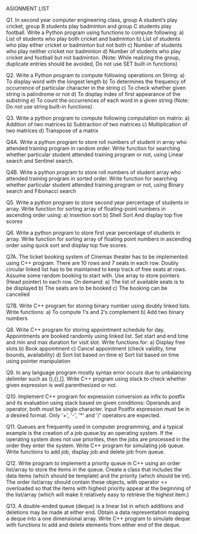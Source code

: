 ASIGNMENT LIST

Q1. In second year computer engineering class, group A student’s play cricket, group B students play badminton and group C students play football. Write a Python program using functions to compute following:
  a) List of students who play both cricket and badminton
  b) List of students who play either cricket or badminton but not both
  c) Number of students who play neither cricket nor badminton
  d) Number of students who play cricket and football but not badminton.
(Note: While realizing the group, duplicate entries should be avoided, Do not use SET built-in functions)

Q2. Write a Python program to compute following operations on String:
  a) To display word with the longest length
  b) To determines the frequency of occurrence of particular character in the string
  c) To check whether given string is palindrome or not
  d) To display index of first appearance of the substring
  e) To count the occurrences of each word in a given string
(Note: Do not use string built-in functions)

Q3. Write a python program to compute following computation on matrix:
  a) Addition of two matrices
  b) Subtraction of two matrices
  c) Multiplication of two matrices
  d) Transpose of a matrix

Q4A. Write a python program to store roll numbers of student in array who attended training program in random order. Write function for searching whether particular student attended training program or not, using Linear search and Sentinel search.

Q4B. Write a python program to store roll numbers of student array who attended training program in sorted order. Write function for searching whether particular student attended training program or not, using Binary search and Fibonacci search

Q5. Write a python program to store second year percentage of students in array. Write function for sorting array of floating-point numbers in ascending order using:
  a) Insertion sort
  b) Shell Sort
And display top five scores

Q6. Write a python program to store first year percentage of students in array. Write function for sorting array of floating point numbers in ascending order using quick sort and display top five scores.

Q7A. The ticket booking system of Cinemax theater has to be implemented using C++ program. There are 10 rows and 7 seats in each row. Doubly circular linked list has to be maintained to keep track of free seats at rows. Assume some random booking to start with. Use array to store pointers (Head pointer) to each row. On demand:
  a) The list of available seats is to be displayed
  b) The seats are to be booked
  c) The booking can be cancelled

Q7B. Write C++ program for storing binary number using doubly linked lists. Write functions:
  a) To compute 1‘s and 2‘s complement
  b) Add two binary numbers
  
Q8. Write C++ program for storing appointment schedule for day. Appointments are booked randomly using linked list. Set start and end time and min and max duration for visit slot. Write functions for:
  a) Display free slots
  b) Book appointment
  c) Cancel appointment (check validity, time bounds, availability)
  d) Sort list based on time
  e) Sort list based on time using pointer manipulation

Q9. In any language program mostly syntax error occurs due to unbalancing delimiter such as (),{},[]. Write C++ program using stack to check whether given expression is well parenthesized or not.

Q10. Implement C++ program for expression conversion as infix to postfix and its evaluation using stack based on given conditions:
  Operands and operator, both must be single character.
  Input Postfix expression must be in a desired format.
  Only '+', '-', '*' and '/' operators are expected.

Q11. Queues are frequently used in computer programming, and a typical example is the creation of a job queue by an operating system. If the operating system does not use priorities, then the jobs are processed in the order they enter the system. Write C++ program for simulating job queue. Write functions to add job, display job and delete job from queue.

Q12. Write program to implement a priority queue in C++ using an order list/array to store the items in the queue. Create a class that includes the data items (which should be template) and the priority (which should be int). The order list/array should contain these objects, with operator <= overloaded so that the items with highest priority appear at the beginning of the list/array (which will make it relatively easy to retrieve the highest item.)

Q13. A double-ended queue (deque) is a linear list in which additions and deletions may be made at either end. Obtain a data representation mapping a deque into a one dimensional array. Write C++ program to simulate deque with functions to add and delete elements from either end of the deque.
